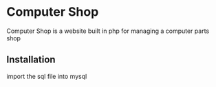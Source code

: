 # Computer Shop

Computer Shop is a website built in php for managing a computer parts shop 

## Installation

import the sql file into mysql